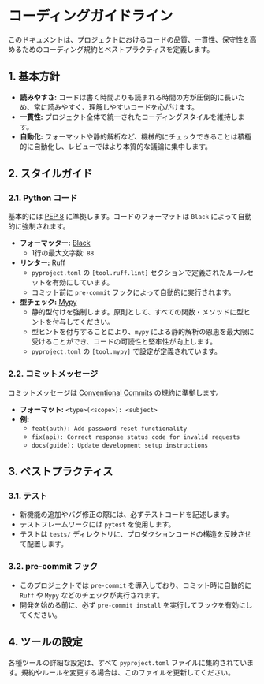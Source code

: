 # コーディングガイドライン

このドキュメントは、プロジェクトにおけるコードの品質、一貫性、保守性を高めるためのコーディング規約とベストプラクティスを定義します。

## 1. 基本方針

- **読みやすさ:** コードは書く時間よりも読まれる時間の方が圧倒的に長いため、常に読みやすく、理解しやすいコードを心がけます。
- **一貫性:** プロジェクト全体で統一されたコーディングスタイルを維持します。
- **自動化:** フォーマットや静的解析など、機械的にチェックできることは積極的に自動化し、レビューではより本質的な議論に集中します。

## 2. スタイルガイド

### 2.1. Python コード

基本的には [PEP 8](https://peps.python.org/pep-0008/) に準拠します。コードのフォーマットは `Black` によって自動的に強制されます。

- **フォーマッター:** [Black](https://github.com/psf/black)
  - 1行の最大文字数: `88`
- **リンター:** [Ruff](https://github.com/astral-sh/ruff)
  - `pyproject.toml` の `[tool.ruff.lint]` セクションで定義されたルールセットを有効にしています。
  - コミット前に `pre-commit` フックによって自動的に実行されます。
- **型チェック:** [Mypy](https://mypy-lang.org/)
  - 静的型付けを強制します。原則として、すべての関数・メソッドに型ヒントを付与してください。
  - 型ヒントを付与することにより、`mypy` による静的解析の恩恵を最大限に受けることができ、コードの可読性と堅牢性が向上します。
  - `pyproject.toml` の `[tool.mypy]` で設定が定義されています。

### 2.2. コミットメッセージ

コミットメッセージは [Conventional Commits](https://www.conventionalcommits.org/ja/v1.0.0/) の規約に準拠します。

- **フォーマット:** `<type>(<scope>): <subject>`
- **例:**
  - `feat(auth): Add password reset functionality`
  - `fix(api): Correct response status code for invalid requests`
  - `docs(guide): Update development setup instructions`

## 3. ベストプラクティス

### 3.1. テスト

- 新機能の追加やバグ修正の際には、必ずテストコードを記述します。
- テストフレームワークには `pytest` を使用します。
- テストは `tests/` ディレクトリに、プロダクションコードの構造を反映させて配置します。

### 3.2. pre-commit フック

- このプロジェクトでは `pre-commit` を導入しており、コミット時に自動的に `Ruff` や `Mypy` などのチェックが実行されます。
- 開発を始める前に、必ず `pre-commit install` を実行してフックを有効にしてください。

## 4. ツールの設定

各種ツールの詳細な設定は、すべて `pyproject.toml` ファイルに集約されています。規約やルールを変更する場合は、このファイルを更新してください。